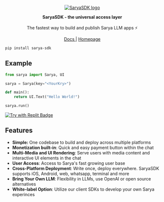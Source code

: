 

<p align="center">
<a href="https://sarya.com"><img src="https://github.com/Cycls/SaryaSDK/assets/58256600/b2308cba-4777-4f37-bf1e-e1106412ecee" alt="SaryaSDK logo"></a>
</p>

<p align="center">
<b>SaryaSDK - the universal access layer</b>
<br/><br/>
The fastest way to build and publish Sarya LLM apps ⚡️
</p>

<p align="center">
<a href="https://docs.sarya.com" target="_blank"> Docs </a>
|
<a href="https://sarya.com" target="_blank"> Homepage </a>
</p>

```bash
pip install sarya-sdk
```

## Example

```python
from sarya import Sarya, UI

sarya = Sarya(key="<YourKry>")

def main():
    return UI.Text("Hello World!")

sarya.run()
```

[![Try with Replit Badge](https://replit.com/badge?caption=Try%20on%20Replit)](https://replit.com/@ikhalid-alrashe/Sarya)

## Features
- **Simple:** One codebase to build and deploy across multiple platforms
- **Monetization built-in**: Quick and easy payment button within the chat
- **Multi-Media and UI Rendering**: Serve users with media content and interactive UI elements in the chat
- **User Access**: Access to Sarya's fast growing user base
- **Cross-Platform Deployment**: Write once, deploy everywhere. SaryaSDK supports iOS, Android, web, whatsapp, terminal and more
- **Bring Your Own LLM**: Flexibility in LLMs, use OpenAI or open source alternatives
- **White-label Option**: Utilize our client SDKs to develop your own Sarya experinces




